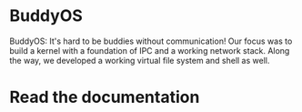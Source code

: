 # BuddyOS

BuddyOS: It's hard to be buddies without communication! Our focus was to build a kernel with a foundation of IPC and a working network stack. Along the way, we developed a working virtual file system and shell as well.

# Read the documentation 
